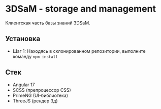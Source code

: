 # 3DSaM - storage and management

Клиентская часть базы знаний 3DSaM. 

## Установка

* Шаг 1: Находясь в склонированном репозитории, выполните команду `npm install`

## Стек

* Angular 17
* SCSS (препроцессор CSS)
* PrimeNG (UI-библиотека)
* ThreeJS (рендер 3д)
